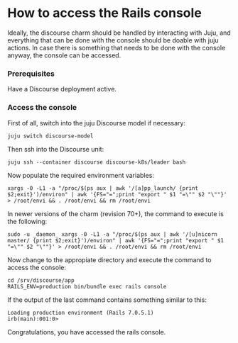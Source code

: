 # How to access the Rails console

Ideally, the discourse charm should be handled by interacting with Juju, and everything that can be done with the console should
be doable with juju actions. In case there is something that needs to be done with the console anyway, the console can be accessed.

### Prerequisites

Have a Discourse deployment active.

### Access the console

First of all, switch into the juju Discourse model if necessary:
```
juju switch discourse-model
```
Then ssh into the Discourse unit:
```
juju ssh --container discourse discourse-k8s/leader bash   
```
Now populate the required environment variables:
```
xargs -0 -L1 -a "/proc/$(ps aux | awk '/[a]pp_launch/ {print $2;exit}')/environ" | awk '{FS="=";print "export " $1 "=\"" $2 "\""}' > /root/envi && . /root/envi && rm /root/envi
```
In newer versions of the charm (revision 70+), the command to execute is the following:
```
sudo -u _daemon_ xargs -0 -L1 -a "/proc/$(ps aux | awk '/[u]nicorn master/ {print $2;exit}')/environ" | awk '{FS="=";print "export " $1 "=\"" $2 "\""}' > /root/envi && . /root/envi && rm /root/envi
```
Now change to the appropiate directory and execute the command to access the console:
```
cd /srv/discourse/app
RAILS_ENV=production bin/bundle exec rails console
```
If the output of the last command contains something similar to this:
```
Loading production environment (Rails 7.0.5.1)
irb(main):001:0>
```
Congratulations, you have accessed the rails console.